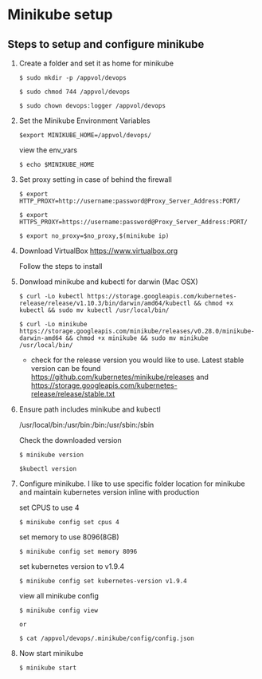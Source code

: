 # Minikube setup

## Steps to setup and configure minikube

1.	Create a folder and set it as home for minikube
	
		$ sudo mkdir -p /appvol/devops

		$ sudo chmod 744 /appvol/devops

		$ sudo chown devops:logger /appvol/devops


2.  Set the Minikube Environment Variables

		$export MINIKUBE_HOME=/appvol/devops/
	
	view the env_vars
		
		$ echo $MINIKUBE_HOME


3.  Set proxy setting in case of behind the firewall

		$ export HTTP_PROXY=http://username:password@Proxy_Server_Address:PORT/
	
		$ export HTTPS_PROXY=https://username:password@Proxy_Server_Address:PORT/
	
		$ export no_proxy=$no_proxy,$(minikube ip)
	

4.  Download VirtualBox https://www.virtualbox.org

	Follow the steps to install 


5.  Donwload minikube and kubectl for darwin (Mac OSX)

		$ curl -Lo kubectl https://storage.googleapis.com/kubernetes-release/release/v1.10.3/bin/darwin/amd64/kubectl && chmod +x kubectl && sudo mv kubectl /usr/local/bin/
	
		$ curl -Lo minikube https://storage.googleapis.com/minikube/releases/v0.28.0/minikube-darwin-amd64 && chmod +x minikube && sudo mv minikube /usr/local/bin/
	
	
	* check for the release version you would like to use. Latest stable version can be found https://github.com/kubernetes/minikube/releases and https://storage.googleapis.com/kubernetes-release/release/stable.txt
	

6.  Ensure path includes minikube and kubectl

	/usr/local/bin:/usr/bin:/bin:/usr/sbin:/sbin
	
	Check the downloaded version 
	
		$ minikube version
		
		$kubectl version
		

7.  Configure minikube. I like to use specific folder location for minikube and maintain kubernetes version inline with production

	set CPUS to use 4
	
		$ minikube config set cpus 4

	set memory to use 8096(8GB)
	
		$ minikube config set memory 8096

	set kubernetes version to v1.9.4
	
		$ minikube config set kubernetes-version v1.9.4

	view all minikube config
	
		$ minikube config view

		or

		$ cat /appvol/devops/.minikube/config/config.json

8.  Now start minikube

		$ minikube start
		

